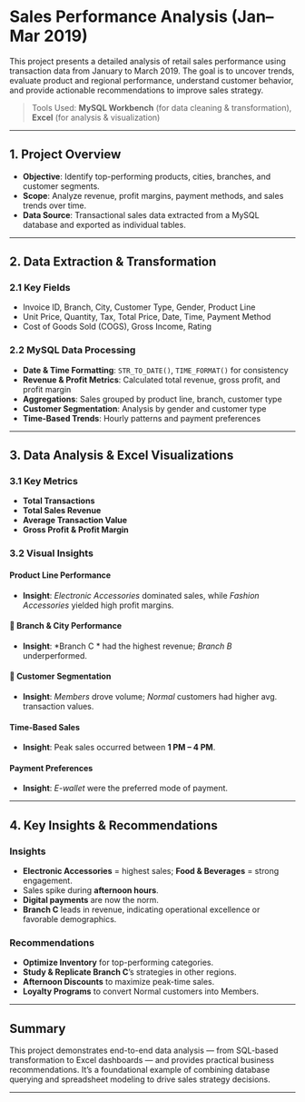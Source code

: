 #  Sales Performance Analysis (Jan–Mar 2019)

This project presents a detailed analysis of retail sales performance using transaction data from January to March 2019. The goal is to uncover trends, evaluate product and regional performance, understand customer behavior, and provide actionable recommendations to improve sales strategy.

>  Tools Used: **MySQL Workbench** (for data cleaning & transformation), **Excel** (for analysis & visualization)

---

##  1. Project Overview

- **Objective**: Identify top-performing products, cities, branches, and customer segments.
- **Scope**: Analyze revenue, profit margins, payment methods, and sales trends over time.
- **Data Source**: Transactional sales data extracted from a MySQL database and exported as individual tables.

---

##  2. Data Extraction & Transformation

### 2.1 Key Fields
- Invoice ID, Branch, City, Customer Type, Gender, Product Line
- Unit Price, Quantity, Tax, Total Price, Date, Time, Payment Method
- Cost of Goods Sold (COGS), Gross Income, Rating

### 2.2 MySQL Data Processing
- **Date & Time Formatting**: `STR_TO_DATE()`, `TIME_FORMAT()` for consistency
- **Revenue & Profit Metrics**: Calculated total revenue, gross profit, and profit margin
- **Aggregations**: Sales grouped by product line, branch, customer type
- **Customer Segmentation**: Analysis by gender and customer type
- **Time-Based Trends**: Hourly patterns and payment preferences

---

##  3. Data Analysis & Excel Visualizations

### 3.1 Key Metrics
- **Total Transactions**
- **Total Sales Revenue**
- **Average Transaction Value**
- **Gross Profit & Profit Margin**

### 3.2 Visual Insights

####  Product Line Performance

- **Insight**: *Electronic Accessories* dominated sales, while *Fashion Accessories* yielded high profit margins.

#### 🏢 Branch & City Performance

- **Insight**: *Branch C * had the highest revenue; *Branch B* underperformed.

#### 👥 Customer Segmentation

- **Insight**: *Members* drove volume; *Normal* customers had higher avg. transaction values.

####  Time-Based Sales

- **Insight**: Peak sales occurred between **1 PM – 4 PM**.

####  Payment Preferences

- **Insight**: *E-wallet* were the preferred mode of payment.

---

##  4. Key Insights & Recommendations

###  Insights
- **Electronic Accessories** = highest sales; **Food & Beverages** = strong engagement.
- Sales spike during **afternoon hours**.
- **Digital payments** are now the norm.
- **Branch C** leads in revenue, indicating operational excellence or favorable demographics.

### Recommendations
- **Optimize Inventory** for top-performing categories.
- **Study & Replicate Branch C**’s strategies in other regions.
- **Afternoon Discounts** to maximize peak-time sales.
- **Loyalty Programs** to convert Normal customers into Members.

---

## Summary

This project demonstrates end-to-end data analysis — from SQL-based transformation to Excel dashboards — and provides practical business recommendations. It’s a foundational example of combining database querying and spreadsheet modeling to drive sales strategy decisions.

---


